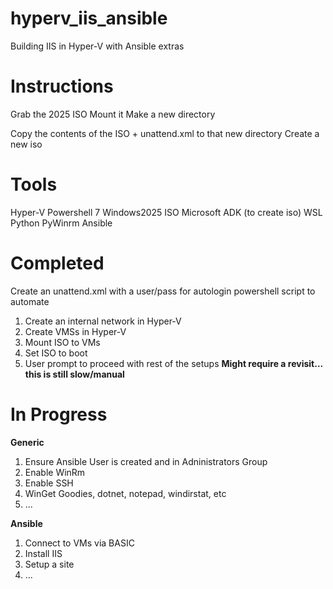 # hyperv_iis_ansible
Building IIS in Hyper-V with Ansible extras

# Instructions
Grab the 2025 ISO
Mount it
Make a new directory

Copy the contents of the ISO + unattend.xml to that new directory
Create a new iso

# Tools
Hyper-V
Powershell 7
Windows2025 ISO
Microsoft ADK (to create iso)
WSL
Python
PyWinrm
Ansible

# Completed
Create an unattend.xml with a user/pass for autologin
powershell script to automate
1. Create an internal network in Hyper-V
2. Create VMSs in Hyper-V
2. Mount ISO to VMs
3. Set ISO to boot
4. User prompt to proceed with rest of the setups
    **Might require a revisit... this is still slow/manual**

# In Progress

**Generic**
1. Ensure Ansible User is created and in Adninistrators Group
2. Enable WinRm
3. Enable SSH
4. WinGet Goodies, dotnet, notepad, windirstat, etc
5. ...

**Ansible**
1. Connect to VMs via BASIC
2. Install IIS
3. Setup a site
4. ...